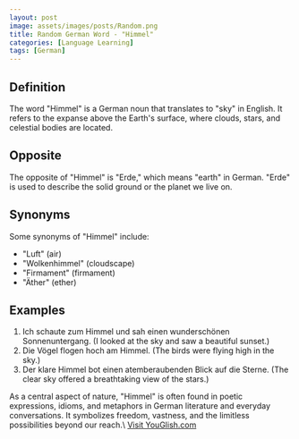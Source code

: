 ```yaml
---
layout: post
image: assets/images/posts/Random.png
title: Random German Word - "Himmel" 
categories: [Language Learning]
tags: [German]
---
```


## Definition

The word "Himmel" is a German noun that translates to "sky" in English. It refers to the expanse above the Earth's surface, where clouds, stars, and celestial bodies are located.

## Opposite

The opposite of "Himmel" is "Erde," which means "earth" in German. "Erde" is used to describe the solid ground or the planet we live on.

## Synonyms

Some synonyms of "Himmel" include:

- "Luft" (air)
- "Wolkenhimmel" (cloudscape)
- "Firmament" (firmament)
- "Äther" (ether)

## Examples

1. Ich schaute zum Himmel und sah einen wunderschönen Sonnenuntergang. (I looked at the sky and saw a beautiful sunset.)
2. Die Vögel flogen hoch am Himmel. (The birds were flying high in the sky.)
3. Der klare Himmel bot einen atemberaubenden Blick auf die Sterne. (The clear sky offered a breathtaking view of the stars.)

As a central aspect of nature, "Himmel" is often found in poetic expressions, idioms, and metaphors in German literature and everyday conversations. It symbolizes freedom, vastness, and the limitless possibilities beyond our reach.\ <a id="yg-widget-0" class="youglish-widget" data-query="Random" data-lang="german" data-components="8412" data-auto-start="0" data-bkg-color="theme_light" data-title="How%20to%20pronounce%20Random%20in%20German"  rel="nofollow" href="https://youglish.com">Visit YouGlish.com</a><script async src="https://youglish.com/public/emb/widget.js" charset="utf-8"></script>
